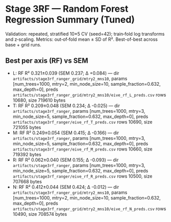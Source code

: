 # Stage 3RF — Random Forest Regression Summary (Tuned)

Validation: repeated, stratified 10×5 CV (seed=42); train‑fold log transforms and z‑scaling. Metrics: out‑of‑fold mean ± SD of R². Best-of-best across base + grid runs.

## Best per axis (RF) vs SEM
- L: RF R² 0.321±0.039 (SEM 0.237; Δ +0.084) — dir `artifacts/stage3rf_ranger_grid/mtry2_mns10`, params [num_trees=1000, mtry=2, min_node_size=10, sample_fraction=0.632, max_depth=0], preds `artifacts/stage3rf_ranger_grid/mtry2_mns10/eive_rf_L_preds.csv` rows 10680, size 719610 bytes
- T: RF R² 0.209±0.048 (SEM 0.234; Δ -0.025) — dir `artifacts/stage3rf_ranger`, params [num_trees=1000, mtry=3, min_node_size=5, sample_fraction=0.632, max_depth=0], preds `artifacts/stage3rf_ranger/eive_rf_T_preds.csv` rows 10690, size 721055 bytes
- M: RF R² 0.249±0.054 (SEM 0.415; Δ -0.166) — dir `artifacts/stage3rf_ranger`, params [num_trees=1000, mtry=3, min_node_size=5, sample_fraction=0.632, max_depth=0], preds `artifacts/stage3rf_ranger/eive_rf_M_preds.csv` rows 10660, size 719392 bytes
- R: RF R² 0.062±0.040 (SEM 0.155; Δ -0.093) — dir `artifacts/stage3rf_ranger`, params [num_trees=1000, mtry=3, min_node_size=5, sample_fraction=0.632, max_depth=0], preds `artifacts/stage3rf_ranger/eive_rf_R_preds.csv` rows 10500, size 707668 bytes
- N: RF R² 0.412±0.044 (SEM 0.424; Δ -0.012) — dir `artifacts/stage3rf_ranger_grid/mtry2_mns10`, params [num_trees=1000, mtry=2, min_node_size=10, sample_fraction=0.632, max_depth=0], preds `artifacts/stage3rf_ranger_grid/mtry2_mns10/eive_rf_N_preds.csv` rows 10490, size 708574 bytes